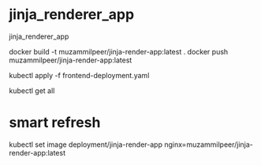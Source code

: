 # jinja_renderer_app
jinja_renderer_app

docker build -t muzammilpeer/jinja-render-app:latest .
docker push muzammilpeer/jinja-render-app:latest


kubectl apply -f frontend-deployment.yaml


kubectl get all

# smart refresh
kubectl set image deployment/jinja-render-app nginx=muzammilpeer/jinja-render-app:latest
